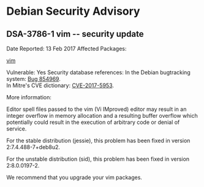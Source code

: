 
Debian Security Advisory
========================


DSA-3786-1 vim -- security update
---------------------------------



Date Reported:
13 Feb 2017
Affected Packages:

[vim](https://packages.debian.org/src:vim)

Vulnerable:
Yes
Security database references:
In the Debian bugtracking system: [Bug 854969](https://bugs.debian.org/cgi-bin/bugreport.cgi?bug=854969).  
In Mitre's CVE dictionary: [CVE-2017-5953](https://security-tracker.debian.org/tracker/CVE-2017-5953).  

More information:

Editor spell files passed to the vim (Vi IMproved) editor
may result in an integer overflow in memory allocation
and a resulting buffer overflow which potentially
could result in the execution of arbitrary code or denial of
service.


For the stable distribution (jessie), this problem has been
fixed in version 2:7.4.488-7+deb8u2.


For the unstable distribution (sid), this problem has been
fixed in version 2:8.0.0197-2.


We recommend that you upgrade your vim packages.





